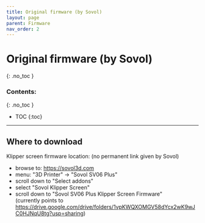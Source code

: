 ```yaml
---
title: Original firmware (by Sovol)
layout: page
parent: Firmware
nav_order: 2
---
```

# Original firmware (by Sovol)
{: .no_toc }
### Contents:
{: .no_toc }
- TOC
{:toc}
----

## Where to download
Klipper screen firmware location: (no permanent link given by Sovol)
  * browse to: <https://sovol3d.com>
  * menu: "3D Printer" -> "Sovol SV06 Plus"
  * scroll down to "Select addons"
  * select "Sovol Klipper Screen"
  * scroll down to "Sovol SV06 Plus Klipper Screen Firmware"  
    (currently points to <https://drive.google.com/drive/folders/1vpKWQXOMGV58dYcx2wK9wJC0HJNqU8tg?usp=sharing>)

